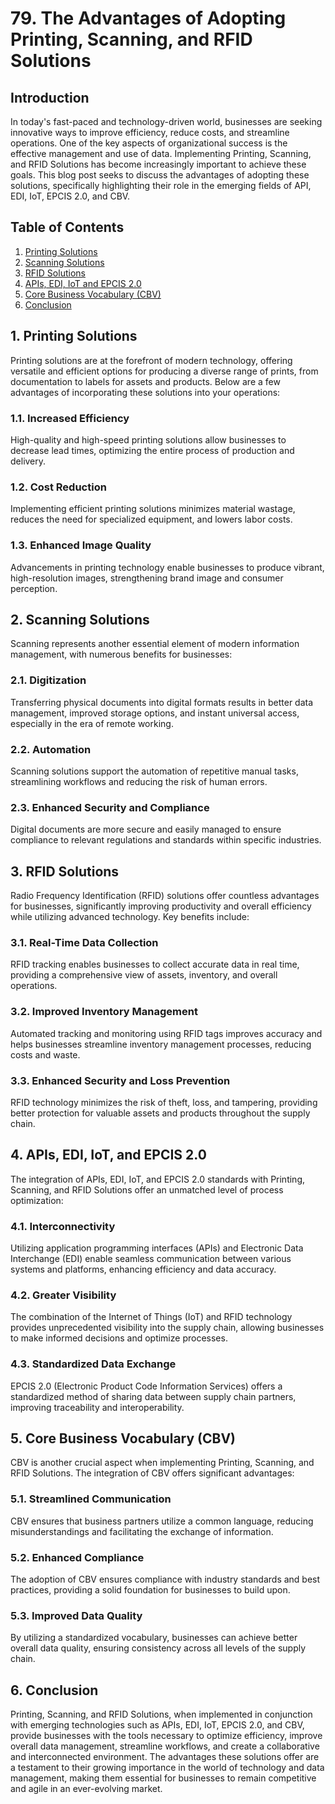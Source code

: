 # 79. The Advantages of Adopting Printing, Scanning, and RFID Solutions

## Introduction

In today's fast-paced and technology-driven world, businesses are seeking innovative ways to improve efficiency, reduce costs, and streamline operations. One of the key aspects of organizational success is the effective management and use of data. Implementing Printing, Scanning, and RFID Solutions has become increasingly important to achieve these goals. This blog post seeks to discuss the advantages of adopting these solutions, specifically highlighting their role in the emerging fields of API, EDI, IoT, EPCIS 2.0, and CBV.

## Table of Contents
1. [Printing Solutions](#printing-solutions)
2. [Scanning Solutions](#scanning-solutions)
3. [RFID Solutions](#rfid-solutions)
4. [APIs, EDI, IoT and EPCIS 2.0](#apis-edi-iot-and-epcis-20)
5. [Core Business Vocabulary (CBV)](#core-business-vocabulary-cbv)
6. [Conclusion](#conclusion)

<a name="printing-solutions"></a>
## 1. Printing Solutions

Printing solutions are at the forefront of modern technology, offering versatile and efficient options for producing a diverse range of prints, from documentation to labels for assets and products. Below are a few advantages of incorporating these solutions into your operations:

### 1.1. Increased Efficiency
High-quality and high-speed printing solutions allow businesses to decrease lead times, optimizing the entire process of production and delivery.

### 1.2. Cost Reduction
Implementing efficient printing solutions minimizes material wastage, reduces the need for specialized equipment, and lowers labor costs.

### 1.3. Enhanced Image Quality
Advancements in printing technology enable businesses to produce vibrant, high-resolution images, strengthening brand image and consumer perception.

<a name="scanning-solutions"></a>
## 2. Scanning Solutions

Scanning represents another essential element of modern information management, with numerous benefits for businesses:

### 2.1. Digitization
Transferring physical documents into digital formats results in better data management, improved storage options, and instant universal access, especially in the era of remote working.

### 2.2. Automation
Scanning solutions support the automation of repetitive manual tasks, streamlining workflows and reducing the risk of human errors.

### 2.3. Enhanced Security and Compliance
Digital documents are more secure and easily managed to ensure compliance to relevant regulations and standards within specific industries.

<a name="rfid-solutions"></a>
## 3. RFID Solutions

Radio Frequency Identification (RFID) solutions offer countless advantages for businesses, significantly improving productivity and overall efficiency while utilizing advanced technology. Key benefits include:

### 3.1. Real-Time Data Collection
RFID tracking enables businesses to collect accurate data in real time, providing a comprehensive view of assets, inventory, and overall operations.

### 3.2. Improved Inventory Management
Automated tracking and monitoring using RFID tags improves accuracy and helps businesses streamline inventory management processes, reducing costs and waste.

### 3.3. Enhanced Security and Loss Prevention
RFID technology minimizes the risk of theft, loss, and tampering, providing better protection for valuable assets and products throughout the supply chain.

<a name="apis-edi-iot-and-epcis-20"></a>
## 4. APIs, EDI, IoT, and EPCIS 2.0

The integration of APIs, EDI, IoT, and EPCIS 2.0 standards with Printing, Scanning, and RFID Solutions offer an unmatched level of process optimization:

### 4.1. Interconnectivity
Utilizing application programming interfaces (APIs) and Electronic Data Interchange (EDI) enable seamless communication between various systems and platforms, enhancing efficiency and data accuracy.

### 4.2. Greater Visibility
The combination of the Internet of Things (IoT) and RFID technology provides unprecedented visibility into the supply chain, allowing businesses to make informed decisions and optimize processes.

### 4.3. Standardized Data Exchange
EPCIS 2.0 (Electronic Product Code Information Services) offers a standardized method of sharing data between supply chain partners, improving traceability and interoperability.

<a name="core-business-vocabulary-cbv"></a>
## 5. Core Business Vocabulary (CBV)

CBV is another crucial aspect when implementing Printing, Scanning, and RFID Solutions. The integration of CBV offers significant advantages:

### 5.1. Streamlined Communication
CBV ensures that business partners utilize a common language, reducing misunderstandings and facilitating the exchange of information.

### 5.2. Enhanced Compliance
The adoption of CBV ensures compliance with industry standards and best practices, providing a solid foundation for businesses to build upon.

### 5.3. Improved Data Quality
By utilizing a standardized vocabulary, businesses can achieve better overall data quality, ensuring consistency across all levels of the supply chain.

<a name="conclusion"></a>
## 6. Conclusion

Printing, Scanning, and RFID Solutions, when implemented in conjunction with emerging technologies such as APIs, EDI, IoT, EPCIS 2.0, and CBV, provide businesses with the tools necessary to optimize efficiency, improve overall data management, streamline workflows, and create a collaborative and interconnected environment. The advantages these solutions offer are a testament to their growing importance in the world of technology and data management, making them essential for businesses to remain competitive and agile in an ever-evolving market.